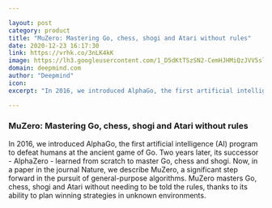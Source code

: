 ```yaml
---

layout: post
category: product
title: "MuZero: Mastering Go, chess, shogi and Atari without rules"
date: 2020-12-23 16:17:30
link: https://vrhk.co/3nLK4kK
image: https://lh3.googleusercontent.com/1_D5dKtTSzSN2-CemHJHMiQzJVV5slBcVZMkBQKZQUV80JvlsKPRpuInNpCoxg5uMSNB3k0lg1ZmmSRQ-sq5THfQJW5VcqovJVKXMw
domain: deepmind.com
author: "Deepmind"
icon: 
excerpt: "In 2016, we introduced AlphaGo, the first artificial intelligence (AI) program to defeat humans at the ancient game of Go. Two years later, its successor - AlphaZero - learned from scratch to master Go, chess and shogi. Now, in a paper in the journal Nature, we describe MuZero, a significant step forward in the pursuit of general-purpose algorithms. MuZero masters Go, chess, shogi and Atari without needing to be told the rules, thanks to its ability to plan winning strategies in unknown environments."

---
```


### MuZero: Mastering Go, chess, shogi and Atari without rules

In 2016, we introduced AlphaGo, the first artificial intelligence (AI) program to defeat humans at the ancient game of Go. Two years later, its successor - AlphaZero - learned from scratch to master Go, chess and shogi. Now, in a paper in the journal Nature, we describe MuZero, a significant step forward in the pursuit of general-purpose algorithms. MuZero masters Go, chess, shogi and Atari without needing to be told the rules, thanks to its ability to plan winning strategies in unknown environments.